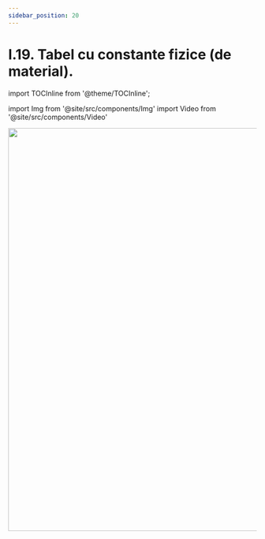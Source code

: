 ```yaml
---
sidebar_position: 20
---
```


# I.19. Tabel cu constante fizice (de material).



import TOCInline from '@theme/TOCInline';

<TOCInline toc={toc} />



import Img from '@site/src/components/Img'
import Video from '@site/src/components/Video'





<Img className="img-responsive4" src="fizica/clasa8/capitolul1/1_15_Poza1_TabelCuConstanteDeMaterial.jpg" width="1000" height="817" />


